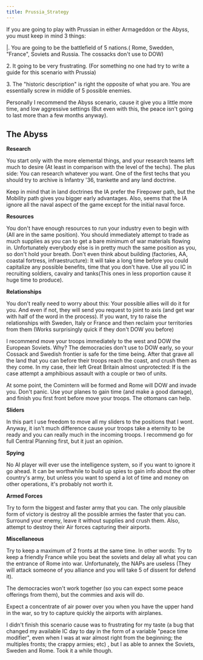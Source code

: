 ```yaml
---
title: Prussia_Strategy
---
```

 If you are going to play with Prussian in either Armageddon or the Abyss, you must keep in mind 3 things:

|. You are going to be the battlefield of 5 nations.( Rome, Swedden, "France", Soviets and Russia. The cossacks don't use to DOW)

2\. It going to be very frustrating. (For something no one had try to write a guide for this scenario with Prussia)

3\. The "historic description" is right the opposite of what you are. You are essentially screw in middle of 5 possible enemies.

Personally I recommend the Abyss scenario, cause it give you a little more time, and low aggressive settings (But even with this, the peace isn't going to last more than a few months anyway).

The Abyss
---------

**Research**

You start only with the more elemental things, and your research teams left much to desire (At least in comparison with the level of the techs). The plus side: You can research whatever you want. One of the first techs that you should try to archive is Infantry '36, trankette and any land doctrine.

Keep in mind that in land doctrines the IA prefer the Firepower path, but the Mobility path gives you bigger early advantages. Also, seems that the IA ignore all the naval aspect of the game except for the initial naval force.

  
**Resources**

You don't have enough resources to run your industry even to begin with (All are in the same position). You should immediately attempt to trade as much supplies as you can to get a bare minimum of war materials flowing in. Unfortunately everybody else is in pretty much the same position as you, so don't hold your breath. Don't even think about building (factories, AA, coastal fortress, infraestructure): It will take a long time before you could capitalize any possible benefits, time that you don't have. Use all you IC in recruiting soldiers, cavalry and tanks(This ones in less proportion cause it huge time to produce).

  
**Relationships**

You don't really need to worry about this: Your possible allies will do it for you. And even if not, they will send you request to joint to axis (and get war with half of the word in the process). If you want, try to raise the relationships with Sweden, Italy or France and then reclaim your territories from them (Works surprisingly quick if they don't DOW you before)

I recommend move your troops immediately to the west and DOW the European Soviets. Why? The democracies don't use to DOW early, so your Cossack and Swedish frontier is safe for the time being. After that grave all the land that you can before their troops reach the coast, and crush them as they come. In my case, their left Great Britain almost unprotected: If is the case attempt a amphibious assault with a couple or two of units.

At some point, the Comintern will be formed and Rome will DOW and invade you. Don't panic. Use your planes to gain time (and make a good damage), and finish you first front before move your troops. The ottomans can help.

  
**Sliders**

In this part I use freedom to move all my sliders to the positions that I wont. Anyway, it isn't much difference cause your troops take a eternity to be ready and you can really much in the incoming troops. I recommend go for full Central Planning first, but it just an opinion.

  
**Spying**

No AI player will ever use the intelligence system, so if you want to ignore it go ahead. It can be worthwhile to build up spies to gain info about the other country's army, but unless you want to spend a lot of time and money on other operations, it's probably not worth it.

  
**Armed Forces**

Try to form the biggest and faster army that you can. The only plausible form of victory is destroy all the possible armies the faster that you can. Surround your enemy, leave it without supplies and crush them. Also, attempt to destroy their Air forces capturing their airports.

  
**Miscellaneous**

Try to keep a maximum of 2 fronts at the same time. In other words: Try to keep a friendly France while you beat the soviets and delay all what you can the entrance of Rome into war. Unfortunately, the NAPs are useless (They will attack someone of you alliance and you will take 5 of dissent for defend it).

The democracies won't work together (so you can expect some peace offerings from them), but the commies and axis will do.

Expect a concentrate of air power over you when you have the upper hand in the war, so try to capture quickly the airports with airplanes.

I didn't finish this scenario cause was to frustrating for my taste (a bug that changed my available IC day to day in the form of a variable "peace time modifier", even when I was at war almost right from the beginning; the multiples fronts; the crappy armies; etc) , but I as able to annex the Soviets, Sweden and Rome. Took it a while though.